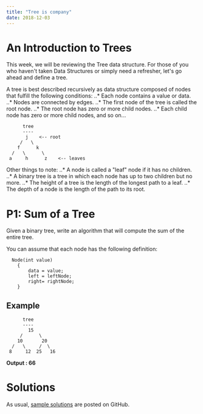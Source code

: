 ```yaml
---
title: "Tree is company"
date: 2018-12-03
---
```


# An Introduction to Trees

This week, we will be reviewing the Tree data structure. For those of you who haven't taken Data Structures or simply need a refresher, let's go ahead and define a tree.

A tree is best described recursively as data structure composed of nodes that fulfill the following conditions:
..* Each node contains a value or data.
..* Nodes are connected by edges.
..* The first node of the tree is called the root node.
..* The root node has zero or more child nodes.
..* Each child node has zero or more child nodes, and so on...

```
      tree
      ----
       j    <-- root
     /   \
    f      k  
  /   \      \
 a     h      z    <-- leaves
 ```
 
Other things to note:
..* A node is called a "leaf" node if it has no children.
..* A binary tree is a tree in which each node has up to two children but no more.
..* The height of a tree is the length of the longest path to a leaf.
..* The depth of a node is the length of the path to its root.

# P1: Sum of a Tree
Given a binary tree, write an algorithm that will compute the sum of the entire tree.

You can assume that each node has the following definition:
```
  Node(int value) 
    { 
        data = value; 
        left = leftNode;
        right= rightNode;
    } 
```
## Example
```
      tree
      ----
        15   
     /      \
    10       20  
  /   \     /  \
 8     12  25   16   
 ```
 **Output : 66**

# Solutions

As usual, [sample solutions][csip-uga/archive] are posted on GitHub.

[csip-uga/archive]: https://github.com/csip-uga/archive

